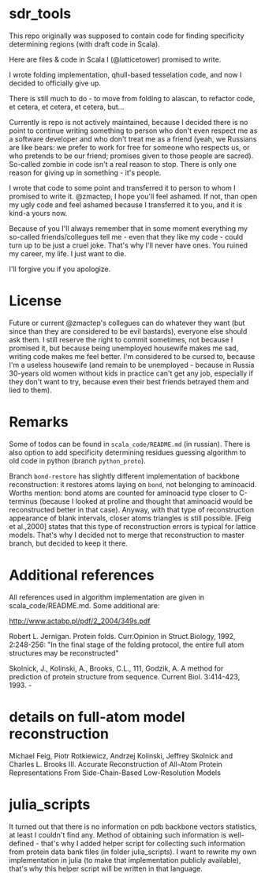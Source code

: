 # sdr_tools

This repo originally was supposed to contain code for finding specificity determining regions (with draft code in Scala).

Here are files & code in Scala I (@latticetower) promised to write.

I wrote folding implementation, qhull-based tesselation code, and now I decided to officially give up.

There is still much to do - to move from folding to alascan, to refactor code, et cetera, et cetera, et cetera, but...

Currently is repo is not actively maintained, because I decided there is no point to continue writing something to person who don't even respect me as a software developer and who don't treat me as a friend (yeah, we Russians are like bears: we prefer to work for free for someone who respects us, or who pretends to be our friend; promises given to those people are sacred). So-called zombie in code isn't a real reason to stop. There is only one reason for giving up in something - it's people.

I wrote that code to some point and transferred it to person to whom I promised to write it. @zmactep, I hope you'll feel ashamed. If not, than open my ugly code and feel ashamed because I transferred it to you, and it is kind-a yours now.

Because of you I'll always remember that in some moment everything my so-called friends/collegues tell me - even that they like my code - could turn up to be just a cruel joke. That's why I'll never have ones. You ruined my career, my life. I just want to die.

I'll forgive you if you apologize.

License
===================
Future or current @zmactep's collegues can do whatever they want (but since than they are considered to be evil bastards), everyone else should ask them. I still reserve the right to commit sometimes, not because I promised it, but because being unemployed housewife makes me sad, writing code makes me feel better. I'm considered to be cursed to, because I'm a useless housewife (and remain to be unemployed - because in Russia 30-years old women without kids in practice can't get any job, especially if they don't want to try, because even their best friends betrayed them and lied to them).

Remarks
===================

Some of todos can be found in `scala_code/README.md` (in russian). There is also option to add specificity determining residues guessing algorithm to old code in python (branch `python_proto`).

Branch `bond-restore` has slightly different implementation of backbone reconstruction: it restores atoms laying on `bond`, not belonging to aminoacid. Worths mention: bond atoms are counted for aminoacid type closer to C-terminus (because I looked at proline and thought that aminoacid would be reconstructed better in that case). Anyway, with that type of reconstruction appearance of blank intervals, closer atoms triangles is still possible. [Feig et al.,2000] states that this type of reconstruction errors is typical for lattice models. That's why I decided not to merge that reconstruction to master branch, but decided to keep it there.

Additional references
=======================

All references  used in algorithm implementation are given in scala_code/README.md. Some additional are:

http://www.actabp.pl/pdf/2_2004/349s.pdf

Robert L. Jernigan. Protein folds. Curr.Opinion in Struct.Biology, 1992, 2:248-256:
"In the final stage of the folding protocol, the entire full atom structures may be reconstructed"

Skolnick, J., Kolinski, A., Brooks, C.L., 111, Godzik, A. A method for prediction of protein structure from sequence. Current Biol. 3:414-423, 1993. -

details on full-atom model reconstruction
==================================================

Michael Feig, Piotr Rotkiewicz, Andrzej Kolinski, Jeffrey Skolnick and Charles L. Brooks III.
Accurate Reconstruction of All-Atom Protein Representations From Side-Chain-Based Low-Resolution Models

julia_scripts
======================

It turned out that there is no information on pdb backbone vectors statistics, at least I couldn't find any. Method of obtaining such information is well-defined - that's why I added helper script for collecting such information from protein data bank files (in folder julia_scripts). I want to rewrite my own implementation in julia (to make that implementation publicly available), that's why this helper script will be written in that language.
